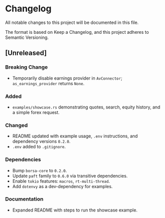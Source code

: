 # Changelog

All notable changes to this project will be documented in this file.

The format is based on Keep a Changelog, and this project adheres to Semantic Versioning.

## [Unreleased]

### Breaking Change
- Temporarily disable earnings provider in `AvConnector`; `as_earnings_provider` returns `None`.

### Added
- `examples/showcase.rs` demonstrating quotes, search, equity history, and a simple forex request.

### Changed
- README updated with example usage, `.env` instructions, and dependency versions `0.2.0`.
- `.env` added to `.gitignore`.

### Dependencies
- Bump `borsa-core` to `0.2.0`.
- Update `paft` family to `0.6.0` via transitive dependencies.
- Enable `tokio` features: `macros`, `rt-multi-thread`.
- Add `dotenvy` as a dev-dependency for examples.

### Documentation
- Expanded README with steps to run the showcase example.

